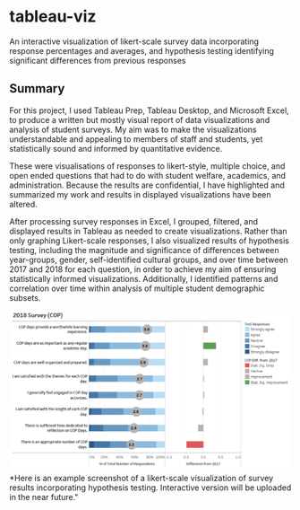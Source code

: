 # tableau-viz
 An interactive visualization of likert-scale survey data incorporating response percentages and averages, and hypothesis testing identifying significant differences from previous responses

## Summary
For this project, I used Tableau Prep, Tableau Desktop, and Microsoft Excel, to produce a written but mostly visual report of data visualizations and analysis of student surveys. My aim was to make the visualizations understandable and appealing to members of staff and students, yet statistically sound and informed by quantitative evidence. 

These were visualisations of responses to likert-style, multiple choice, and open ended questions that had to do with student welfare, academics, and administration. Because the results are confidential, I have highlighted and summarized my work and results in displayed visualizations have been altered.

After processing survey responses in Excel, I grouped, filtered, and displayed results in Tableau as needed to create visualizations. Rather than only graphing Likert-scale responses, I also visualized results of hypothesis testing, including the magnitude and significance of differences  between year-groups, gender, self-identified cultural groups, and over time between 2017 and 2018 for each question, in order to achieve my aim of ensuring statistically informed visualizations. Additionally, I identified patterns and correlation over time within analysis of multiple student demographic subsets.

<img align="center" img src="cop-viz.PNG" />
*Here is an example screenshot of a likert-scale visualization of survey results incorporating hypothesis testing. Interactive version will be uploaded in the near future."
